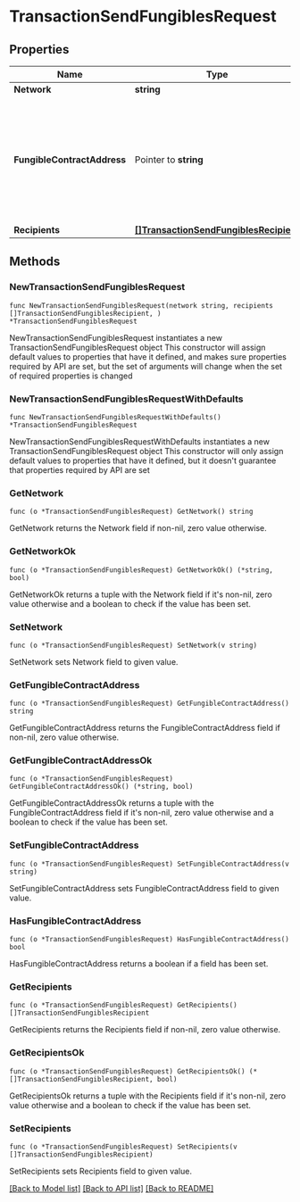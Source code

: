# TransactionSendFungiblesRequest

## Properties

Name | Type | Description | Notes
------------ | ------------- | ------------- | -------------
**Network** | **string** |  | 
**FungibleContractAddress** | Pointer to **string** | Contract address of the fungible token to send. If not provided, the default is the native token of the network. | [optional] 
**Recipients** | [**[]TransactionSendFungiblesRecipient**](TransactionSendFungiblesRecipient.md) |  | 

## Methods

### NewTransactionSendFungiblesRequest

`func NewTransactionSendFungiblesRequest(network string, recipients []TransactionSendFungiblesRecipient, ) *TransactionSendFungiblesRequest`

NewTransactionSendFungiblesRequest instantiates a new TransactionSendFungiblesRequest object
This constructor will assign default values to properties that have it defined,
and makes sure properties required by API are set, but the set of arguments
will change when the set of required properties is changed

### NewTransactionSendFungiblesRequestWithDefaults

`func NewTransactionSendFungiblesRequestWithDefaults() *TransactionSendFungiblesRequest`

NewTransactionSendFungiblesRequestWithDefaults instantiates a new TransactionSendFungiblesRequest object
This constructor will only assign default values to properties that have it defined,
but it doesn't guarantee that properties required by API are set

### GetNetwork

`func (o *TransactionSendFungiblesRequest) GetNetwork() string`

GetNetwork returns the Network field if non-nil, zero value otherwise.

### GetNetworkOk

`func (o *TransactionSendFungiblesRequest) GetNetworkOk() (*string, bool)`

GetNetworkOk returns a tuple with the Network field if it's non-nil, zero value otherwise
and a boolean to check if the value has been set.

### SetNetwork

`func (o *TransactionSendFungiblesRequest) SetNetwork(v string)`

SetNetwork sets Network field to given value.


### GetFungibleContractAddress

`func (o *TransactionSendFungiblesRequest) GetFungibleContractAddress() string`

GetFungibleContractAddress returns the FungibleContractAddress field if non-nil, zero value otherwise.

### GetFungibleContractAddressOk

`func (o *TransactionSendFungiblesRequest) GetFungibleContractAddressOk() (*string, bool)`

GetFungibleContractAddressOk returns a tuple with the FungibleContractAddress field if it's non-nil, zero value otherwise
and a boolean to check if the value has been set.

### SetFungibleContractAddress

`func (o *TransactionSendFungiblesRequest) SetFungibleContractAddress(v string)`

SetFungibleContractAddress sets FungibleContractAddress field to given value.

### HasFungibleContractAddress

`func (o *TransactionSendFungiblesRequest) HasFungibleContractAddress() bool`

HasFungibleContractAddress returns a boolean if a field has been set.

### GetRecipients

`func (o *TransactionSendFungiblesRequest) GetRecipients() []TransactionSendFungiblesRecipient`

GetRecipients returns the Recipients field if non-nil, zero value otherwise.

### GetRecipientsOk

`func (o *TransactionSendFungiblesRequest) GetRecipientsOk() (*[]TransactionSendFungiblesRecipient, bool)`

GetRecipientsOk returns a tuple with the Recipients field if it's non-nil, zero value otherwise
and a boolean to check if the value has been set.

### SetRecipients

`func (o *TransactionSendFungiblesRequest) SetRecipients(v []TransactionSendFungiblesRecipient)`

SetRecipients sets Recipients field to given value.



[[Back to Model list]](../README.md#documentation-for-models) [[Back to API list]](../README.md#documentation-for-api-endpoints) [[Back to README]](../README.md)


